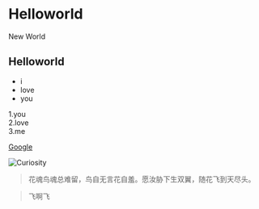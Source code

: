# Helloworld
New World
## Helloworld
- i
- love
- you

1.you  
2.love  
3.me

[Google](www.google.com)

![Curiosity](http://a3.qpic.cn/psb?/V11LFTqv2q3CxN/CKT2u13wKTGfBbMTj7jFaordlsCJH4iKYTurgODZlKE!/b/dKoAAAAAAAAA&bo=WAKtAQAAAAAFB9I!&rf=viewer_4)

> 花魂鸟魂总难留，鸟自无言花自羞。愿汝胁下生双翼，随花飞到天尽头。

> 飞啊飞
